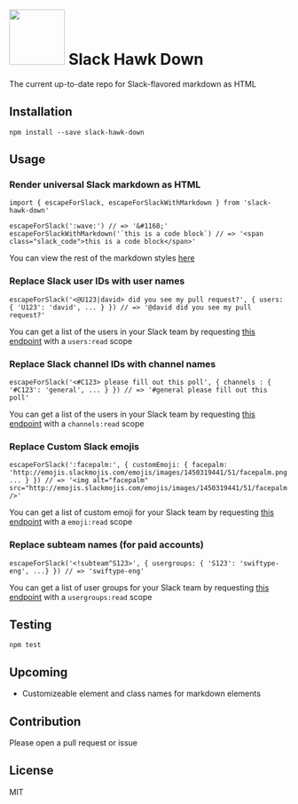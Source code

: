 # <img src="slack_hawk_down.png" width="100px" /> Slack Hawk Down

The current up-to-date repo for Slack-flavored markdown as HTML

## Installation
```
npm install --save slack-hawk-down
```

## Usage

### Render universal Slack markdown as HTML
```
import { escapeForSlack, escapeForSlackWithMarkdown } from 'slack-hawk-down'

escapeForSlack(':wave:') // => '&#1168;'
escapeForSlackWithMarkdown('`this is a code block`) // => '<span class="slack_code">this is a code block</span>'
```

You can view the rest of the markdown styles [here](https://get.slack.help/hc/en-us/articles/202288908-Format-your-messages)

### Replace Slack user IDs with user names

```
escapeForSlack('<@U123|david> did you see my pull request?', { users: { 'U123': 'david', ... } }) // => '@david did you see my pull request?'
```
You can get a list of the users in your Slack team by requesting [this endpoint](https://api.slack.com/methods/users.list) with a `users:read` scope

### Replace Slack channel IDs with channel names

```
escapeForSlack('<#C123> please fill out this poll', { channels : { '#C123': 'general', ... } }) // => '#general please fill out this poll'
```
You can get a list of the users in your Slack team by requesting [this endpoint](https://api.slack.com/methods/channels.list) with a `channels:read` scope

### Replace Custom Slack emojis

```
escapeForSlack(':facepalm:', { customEmoji: { facepalm: 'http://emojis.slackmojis.com/emojis/images/1450319441/51/facepalm.png', ... } }) // => '<img alt="facepalm" src="http://emojis.slackmojis.com/emojis/images/1450319441/51/facepalm.png" />'
```
You can get a list of custom emoji for your Slack team by requesting [this endpoint](https://api.slack.com/methods/emoji.list) with a `emoji:read` scope

### Replace subteam names (for paid accounts)
```
escapeForSlack('<!subteam^S123>', { usergroups: { 'S123': 'swiftype-eng', ...} }) // => 'swiftype-eng'
```
You can get a list of user groups for your Slack team by requesting [this endpoint](https://api.slack.com/methods/usergroups.list) with a `usergroups:read` scope

## Testing

```
npm test
```

## Upcoming
- Customizeable element and class names for markdown elements

## Contribution
Please open a pull request or issue

## License
MIT
